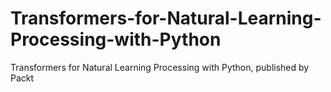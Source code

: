 # Transformers-for-Natural-Learning-Processing-with-Python
Transformers for Natural Learning Processing with Python, published by Packt
